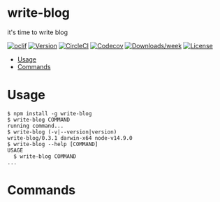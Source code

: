 write-blog
====================

it&#39;s time to write blog

[![oclif](https://img.shields.io/badge/cli-oclif-brightgreen.svg)](https://oclif.io)
[![Version](https://img.shields.io/npm/v/write-blog.svg)](https://npmjs.org/package/write-blog)
[![CircleCI](https://circleci.com/gh/zhuangya/write-blog/tree/master.svg?style=shield)](https://circleci.com/gh/zhuangya/write-blog/tree/master)
[![Codecov](https://codecov.io/gh/zhuangya/write-blog/branch/master/graph/badge.svg)](https://codecov.io/gh/zhuangya/write-blog)
[![Downloads/week](https://img.shields.io/npm/dw/write-blog.svg)](https://npmjs.org/package/write-blog)
[![License](https://img.shields.io/npm/l/write-blog.svg)](https://github.com/zhuangya/write-blog/blob/master/package.json)

<!-- toc -->
* [Usage](#usage)
* [Commands](#commands)
<!-- tocstop -->
# Usage
<!-- usage -->
```sh-session
$ npm install -g write-blog
$ write-blog COMMAND
running command...
$ write-blog (-v|--version|version)
write-blog/0.3.1 darwin-x64 node-v14.9.0
$ write-blog --help [COMMAND]
USAGE
  $ write-blog COMMAND
...
```
<!-- usagestop -->
# Commands
<!-- commands -->

<!-- commandsstop -->
